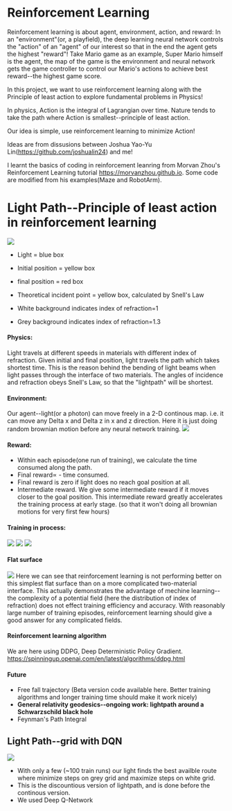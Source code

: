 # Reinforcement Learning
Reinforcement learning is about agent, environment, action, and reward: In an "environment"(or, a playfield), the deep learning neural network controls the "action" of an "agent" of our interest so that in the end the agent gets the highest "reward"! 
Take Mario game as an example, Super Mario himself is the agent, the map of the game is the environment and neural network gets the game controller to control our Mario's actions to achieve best reward--the highest game score.


In this project, we want to use reinforcement learning along with the Principle of least action to explore fundamental problems in Physics!

In physics, Action is the integral of Lagrangian over time. Nature tends to take the path where Action is smallest--principle of least action.

Our idea is simple, use reinforcement learning to minimize Action!




Ideas are from dissusions between Joshua Yao-Yu Lin(https://github.com/joshualin24) and me!

I learnt the basics of coding in reinforcement leanring from Morvan Zhou's Reinforcement Learning tutorial https://morvanzhou.github.io. Some code are modified from his examples(Maze and RobotArm).


 # Light Path--Principle of least action in reinforcement learning
![](lightpathresult.gif)

- Light = blue box

- Initial position = yellow box

- final position = red box

- Theoretical incident point = yellow box, calculated by Snell's Law

- White background indicates index of refraction=1

- Grey background indicates index of refraction=1.3



#### Physics: 

Light travels at different speeds in materials with different index of refraction. Given initial and final position, light travels the path which takes shortest time. This is the reason behind the bending of light beams when light passes through the interface of two materials. The angles of incidence and refraction obeys Snell's Law, so that the "lightpath" will be shortest.



#### Environment:

Our agent--light(or a photon) can move freely in a 2-D continous map. i.e. it can move any Delta x and Delta z in x and z direction. Here it is just doing random brownian motion before any neural network training.
![](env.gif)



#### Reward: 

- Within each episode(one run of training), we calculate the time consumed along the path.
- Final reward∝ - time consumed. 
- Final reward is zero if light does no reach goal position at all.
- Intermediate reward. We give some intermediate reward if it moves closer to the goal position. This intermediate reward greatly accelerates the training process at early stage. (so that it won't doing all brownian motions for very first few hours)



#### Training in process:

![](progress1.gif)
![](progress2.gif)
![](progress3.gif)


#### Flat surface
 
![](flatplane.gif)
Here we can see that reinforcement learning is not performing better on this simplest flat surface than on a more complicated two-material interface. This actually demonstrates the advantage of mechine learning--the complexity of a potential field (here the distribution of index of refraction) does not effect training efficiency and accuracy. With reasonably large number of training episodes, reinforcement learning should give a good answer for any complicated fields.

#### Reinforcement learning algorithm

We are here using DDPG, Deep Deterministic Policy Gradient. https://spinningup.openai.com/en/latest/algorithms/ddpg.html
 
#### Future
- Free fall trajectory (Beta version code available here. Better training algorithms and longer training time should make it work nicely)
- **General relativity geodesics--ongoing work: lightpath around a Schwarzschild black hole**
- Feynman's Path Integral


 ## Light Path--grid with DQN
 
![](lightgrid1.gif)
- With only a few (~100 train runs) our light finds the best availble route where minimize steps on grey grid and maximize steps on white grid.
- This is the discountious version of lightpath, and is done before the continous version.
- We used Deep Q-Network
